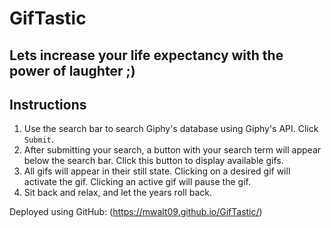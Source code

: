# GifTastic

## Lets increase your life expectancy with the power of laughter ;)

## Instructions

1. Use the search bar to search Giphy's database using Giphy's API. Click `Submit`.
2. After submitting your search, a button with your search term will appear below the search bar. Click this button to display available gifs.
3. All gifs will appear in their still state.  Clicking on a desired gif will activate the gif.  Clicking an active gif will pause the gif.
4. Sit back and relax, and let the years roll back.

Deployed using GitHub:
(https://mwalt09.github.io/GifTastic/)
